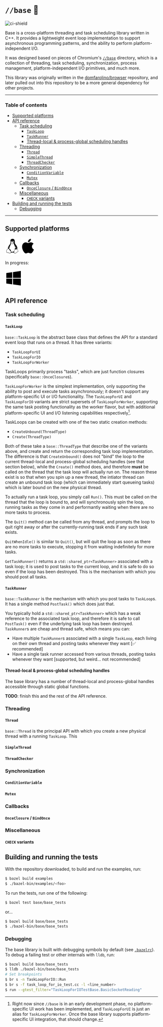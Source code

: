 # `//base` 🧱

![ci-shield](https://github.com/domfarolino/base/actions/workflows/workflow.yml/badge.svg)

Base is a cross-platform threading and task scheduling library written in C++.
It provides a lightweight event loop implementation to support asynchronous
programming patterns, and the ability to perform platform-independent I/O.

It was designed based on pieces of Chromium's [`//base`] directory, which is a
collection of threading, task scheduling, synchronization, process management,
platform-independent I/O primitives, and much more.

This library was originally written in the [domfarolino/browser] repository, and
later pulled out into this repository to be a more general dependency for other
projects.

----

### Table of contents

- [Supported platforms](#supported-platforms)
- [API reference](#api-reference)
  - [Task scheduling](#task-scheduling)
    - [`TaskLoop`](#taskloop)
    - [`TaskRunner`](#taskrunner)
    - [Thread-local & process-global scheduling handles](#thread-local--process-global-scheduling-handles)
  - [Threading](#threading)
    - [`Thread`](#thread)
    - [`SimpleThread`](#simplethread)
    - [`ThreadChecker`](#threadchecker)
  - [Synchronization](#synchronization)
    - [`ConditionVariable`](#conditionvariable)
    - [`Mutex`](#mutex)
  - [Callbacks](#callbacks)
    - [`OnceClosure` / `BindOnce`](#onceclosure--bindonce)
  - [Miscellaneous](#miscellaneous)
    - [`CHECK` variants](#check-variants)
- [Building and running the tests](#building-and-running-the-tests)
  - [Debugging](#debugging)

----


## Supported platforms

![Linux](./assets/linux.svg)
![macOS](./assets/apple.svg)

In progress:

![Windows](./assets/windows.svg)


## API reference

### Task scheduling

#### `TaskLoop`

`base::TaskLoop` is the abstract base class that defines the API for a standard
event loop that runs on a thread. It has three variants:
 - `TaskLoopForUI`
 - `TaskLoopForIO`
 - `TaskLoopForWorker`

TaskLoops primarily process "tasks", which are just function closures
(specifically `base::OnceClosure`s).

`TaskLoopForWorker` is the simplest implementation, only supporting the ability
to post and execute tasks asynchronously; it doesn't support any
platform-specific UI or I/O functionality. The `TaskLoopForUI` and
`TaskLoopForIO` variants are strict supersets of `TaskLoopForWorker`, supporting
the same task posting functionality as the worker flavor, but with additional
platform-specific UI and I/O listening capabilities respectively[^1].

TaskLoops can be created with one of the two static creation methods:
 - `CreateUnbound(ThreadType)`
 - `Create(ThreadType)`

Both of these take a `base::ThreadType` that describe one of the variants above,
and create and return the corresponding task loop implementation. The difference
is that `CreateUnbound()` does not "bind" the loop to the current thread-local
and process-global scheduling handles (see that section below), while the
`Create()` method does, and therefore **must** be called on the thread that the
task loop will actually run on. The reason these exist is so that when you spin
up a new thread, the intiator thread can create an unbound task loop (which can
immediately start queueing tasks) which is later bound on the new physical
thread.

To actually run a task loop, you simply call `Run()`. This must be called on the
thread that the loop is bound to, and will synchronously spin the loop, running
tasks as they come in and performantly waiting when there are no more tasks to
process.

The `Quit()` method can be called from any thread, and prompts the loop to quit
right away or after the currently-running task ends if any such task exists.

`QuitWhenIdle()` is similar to `Quit()`, but will quit the loop as soon as there
are no more tasks to execute, stopping it from waiting indefinitely for more
tasks.

`GetTaskRunner()` returns a `std::shared_ptr<TaskRunner>` associated with a task
loop; it is used to post tasks to the current loop, and it is safe to do so even
if the loop has been destroyed. This is the mechanism with which you should post
all tasks.

#### `TaskRunner`

`base::TaskRunner` is the mechanism with which you post tasks to `TaskLoop`s. It
has a single method `PostTask()` which does just that.

You typically hold a `std::shared_ptr<TaskRunner>` which has a weak reference to
the associated task loop, and therefore it is safe to call `PostTask()` even if
the underlying task loop has been destroyed. `TaskRunner`s are cheap and thread
safe, which means you can:
 - Have multiple `TaskRunner`s associated with a single `TaskLoop`, each living
   on their own thread and posting tasks whenever they want [✅ recommended]
 - Have a single task runner accessed from various threads, posting tasks
   whenever they want [supported, but weird... not recommended]

#### Thread-local & process-global scheduling handles

The base library has a number of thread-local and process-global handles
accessible through static global functions.

**TODO**: finish this and the rest of the API reference.

### Threading

#### `Thread`

`base::Thread` is the principal API with which you create a new physical thread
with a running `TaskLoop`. This

#### `SimpleThread`
#### `ThreadChecker`

### Synchronization

#### `ConditionVariable`
#### `Mutex`

### Callbacks

#### `OnceClosure` / `BindOnce`

### Miscellaneous

#### `CHECK` variants


## Building and running the tests

With the repository downloaded, to build and run the examples, run:

```sh
$ bazel build examples
$ ./bazel-bin/examples/<foo>
```

To run the tests, run one of the following:

```sh
$ bazel test base/base_tests
```

or...


```sh
$ bazel build base/base_tests
$ ./bazel-bin/base/base_tests
```

### Debugging

The base library is built with debugging symbols by default (see
[`.bazelrc`](.bazelrc)). To debug a failing test or other internals with `lldb`,
run:

```sh
$ bazel build base/base_tests
$ lldb ./bazel-bin/base/base_tests
# Set breakpoints
$ br s -n TaskLoopForIO::Run
$ br s -f task_loop_for_io_test.cc -l <line_number>
$ run --gtest_filter="TaskLoopForIOTestBase.BasicSocketReading"
```

[^1]: Right now since `//base` is in an early development phase, no
platform-specific UI work has been implemented, and `TaskLoopForUI` is just an
alias for `TaskLoopForWorker`. Once the base library supports platform-specific
UI integration, that should change.

[`//base`]: https://source.chromium.org/chromium/chromium/src/+/main:base/
[domfarolino/browser]: https://github.com/domfarolino/browser
